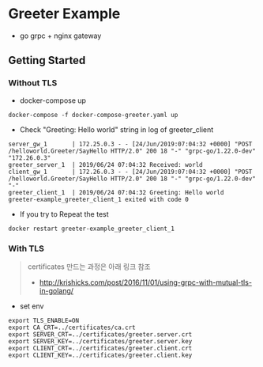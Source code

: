 # Greeter Example

* go grpc + nginx gateway

## Getting Started


### Without TLS

* docker-compose up

```
docker-compose -f docker-compose-greeter.yaml up
```

* Check "Greeting: Hello world" string in log of greeter_client

```
server_gw_1       | 172.25.0.3 - - [24/Jun/2019:07:04:32 +0000] "POST /helloworld.Greeter/SayHello HTTP/2.0" 200 18 "-" "grpc-go/1.22.0-dev" "172.26.0.3"
greeter_server_1  | 2019/06/24 07:04:32 Received: world
client_gw_1       | 172.26.0.3 - - [24/Jun/2019:07:04:32 +0000] "POST /helloworld.Greeter/SayHello HTTP/2.0" 200 18 "-" "grpc-go/1.22.0-dev" "-"
greeter_client_1  | 2019/06/24 07:04:32 Greeting: Hello world
greeter-example_greeter_client_1 exited with code 0
```

* If you try to Repeat the test

```
docker restart greeter-example_greeter_client_1
```

### With TLS

> certificates 만드는 과정은 아래 링크 참조
> 
> * http://krishicks.com/post/2016/11/01/using-grpc-with-mutual-tls-in-golang/

* set env
```
export TLS_ENABLE=ON
export CA_CRT=../certificates/ca.crt
export SERVER_CRT=../certificates/greeter.server.crt
export SERVER_KEY=../certificates/greeter.server.key
export CLIENT_CRT=../certificates/greeter.client.crt
export CLIENT_KEY=../certificates/greeter.client.key
```




